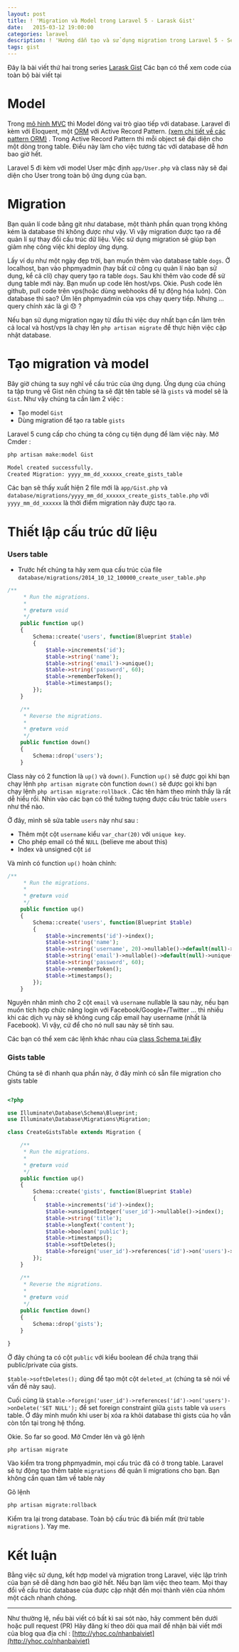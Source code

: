 ```yaml
---
layout: post
title: ! 'Migration và Model trong Laravel 5 - Larask Gist'
date:   2015-03-12 19:00:00
categories: laravel
description: ! 'Hướng dẫn tạo và sử dụng migration trong Laravel 5 - Series Larask Gist'
tags: gist
---
```


Đây là bài viết thứ hai trong series [Larask Gist](/gioi-thieu-series-larask-gist/) 
Các bạn có thể xem code của toàn bộ bài viết tại

# Model

Trong [mô hình MVC](/tim-hieu-mo-hinh-mvc-la-gi/) thì Model đóng vai trò giao tiếp với database. Laravel đi kèm với Eloquent, một [ORM](http://yhoc.co/orm-eloquent)  với Active Record Pattern. [(xem chi tiết về các pattern ORM)](http://yhoc.co/active-record-data-mapper) . Trong Active Record Pattern thì mỗi object sẽ đại diện cho một dòng trong table. Điều này làm cho việc tương tác với database dễ hơn bao giờ hết.

Laravel 5 đi kèm với model User mặc định `app/User.php` và class này sẽ đại diện cho User trong toàn bộ ứng dụng của bạn.

# Migration

Bạn quản lí code bằng git như database, một thành phần quan trọng không kém là database thì không được như vậy. Vì vậy migration được tạo ra để quản lí sự thay đổi cấu trúc dữ liệu. Việc sử dụng migration sẽ giúp bạn giảm nhẹ công việc khi deploy ứng dụng.

Lấy ví dụ như một ngày đẹp trời, bạn muốn thêm vào database table `dogs`. Ở localhost, bạn vào phpmyadmin (hay bất cứ công cụ quản lí nào bạn sử dụng, kể cả cli) chạy query tạo ra table `dogs`. Sau khi thêm vào code để sử dụng table mới này. 
Bạn muốn up code lên host/vps. Okie. Push code lên github, pull code trên vps(hoặc dùng webhooks để tự động hóa luôn). Còn database thì sao? Ừm lên phpmyadmin của vps chạy query tiếp. Nhưng ... query chính xác là gì :disappointed: ? 

Nếu bạn sử dụng migration ngay từ đầu thì việc duy nhất bạn cần làm trên cả local và host/vps là chạy lên `php artisan migrate` để thực hiện việc cập nhật database.

# Tạo migration và model

Bây giờ chúng ta suy nghĩ về cấu trúc của ứng dụng. Ứng dụng của chúng ta tập trung về Gist nên chúng ta sẽ đặt tên table sẽ là `gists` và model sẽ là `Gist`. Như vậy chúng ta cần làm 2 việc :

- Tạo model `Gist`
- Dùng migration để tạo ra table `gists`

Laravel 5 cung cấp cho chúng ta công cụ tiện dụng để làm việc này. Mở Cmder :

```bash
php artisan make:model Gist

Model created successfully.
Created Migration: yyyy_mm_dd_xxxxxx_create_gists_table
```

Các bạn sẽ thấy xuất hiện 2 file mới là `app/Gist.php` và `database/migrations/yyyy_mm_dd_xxxxxx_create_gists_table.php` với `yyyy_mm_dd_xxxxxx` là thời điểm migration này được tạo ra.

# Thiết lập cấu trúc dữ liệu

### Users table

- Trước hết chúng ta hãy xem qua cấu trúc của file `database/migrations/2014_10_12_100000_create_user_table.php`

```php
/**
	 * Run the migrations.
	 *
	 * @return void
	 */
	public function up()
	{
		Schema::create('users', function(Blueprint $table)
		{
			$table->increments('id');
			$table->string('name');
			$table->string('email')->unique();
			$table->string('password', 60);
			$table->rememberToken();
			$table->timestamps();
		});
	}

	/**
	 * Reverse the migrations.
	 *
	 * @return void
	 */
	public function down()
	{
		Schema::drop('users');
	}
```

Class này có 2 function là `up()` và `down()`.
Function `up()` sẽ được gọi khi bạn chạy lệnh `php artisan migrate` còn function `down()` sẽ được gọi khi bạn chạy lệnh `php artisan migrate:rollback` . Các tên hàm theo mình thấy là rất dễ hiểu rồi. Nhìn vào các bạn có thể tưởng tượng được cấu trúc table `users` như thế nào.

Ở đây, mình sẽ sửa table `users` này như sau :

- Thêm một cột `username` kiểu `var_char(20)` với `unique key`.
- Cho phép email có thể `NULL`  (believe me about this)
- Index và unsigned cột `id` 

Và mình có function `up()` hoàn chỉnh:

```php
/**
     * Run the migrations.
     *
     * @return void
     */
    public function up()
    {
        Schema::create('users', function(Blueprint $table)
        {
            $table->increments('id')->index();
            $table->string('name');
            $table->string('username', 20)->nullable()->default(null)->unique();
            $table->string('email')->nullable()->default(null)->unique();
            $table->string('password', 60);
            $table->rememberToken();
            $table->timestamps();
        });
    }
```

Nguyên nhân mình cho 2 cột `email` và `username` nullable là sau này, nếu bạn muốn tích hợp chức năng login với Facebook/Google+/Twitter ... thì nhiều khi các dịch vụ này sẽ không cung cấp email hay username (nhất là Facebook). Vì vậy, cứ để cho nó null sau này sẽ tính sau.

Các bạn có thể xem các lệnh khác nhau của [class Schema tại đây](http://laravel.com/docs/5.0/schema) 
### Gists table

Chúng ta sẽ đi nhanh qua phần này, ở đây mình có sẵn file migration cho gists table 

```php

<?php

use Illuminate\Database\Schema\Blueprint;
use Illuminate\Database\Migrations\Migration;

class CreateGistsTable extends Migration {

	/**
	 * Run the migrations.
	 *
	 * @return void
	 */
	public function up()
	{
		Schema::create('gists', function(Blueprint $table)
		{
			$table->increments('id')->index();
            $table->unsignedInteger('user_id')->nullable()->index();
            $table->string('title');
            $table->longText('content');
            $table->boolean('public');
			$table->timestamps();
            $table->softDeletes();
            $table->foreign('user_id')->references('id')->on('users')->onDelete('SET NULL');
        });
	}

	/**
	 * Reverse the migrations.
	 *
	 * @return void
	 */
	public function down()
	{
		Schema::drop('gists');
	}

}
```

Ở đây chúng ta có cột `public` với kiểu boolean để chứa trạng thái public/private của gists.

`$table->softDeletes();` dùng để tạo một cột `deleted_at` (chúng ta sẽ nói về vấn đề này sau).

Cuối cùng là `$table->foreign('user_id')->references('id')->on('users')->onDelete('SET NULL');` để set foreign constraint giữa `gists` table và `users` table. Ở đây mình muốn khi user bị xóa ra khỏi database thì gists của họ vẫn còn tồn tại trong hệ thống.

Okie. So far so good. Mở Cmder lên và gõ lệnh 

```bash
php artisan migrate
```

Vào kiểm tra trong phpmyadmin, mọi cấu trúc đã có ở trong table. Laravel sẽ tự động tạo thêm table `migrations` để quản lí migrations cho bạn. Bạn không cần quan tâm về table này

Gõ lệnh 

```bash
php artisan migrate:rollback
```

Kiểm tra lại trong database. Toàn bộ cấu trúc đã biến mất (trừ table `migrations` ). Yay me.

# Kết luận

Bằng việc sử dụng, kết hợp model và migration trong Laravel, việc lập trình của bạn sẽ dễ dàng hơn bao giờ hết. Nếu bạn làm việc theo team. Mọi thay đổi về cấu trúc database của được cập nhật đến mọi thành viên của nhóm một cách nhanh chóng.

---

Như thường lệ, nếu bài viết có bất kì sai sót nào, hãy comment bên dưới hoặc pull request (PR) Hãy đăng kí theo dõi qua mail để nhận bài viết mới của blog qua địa chỉ : [http://yhoc.co/nhanbaiviet](http://yhoc.co/nhanbaiviet)
